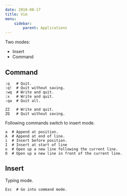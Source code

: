 ```yaml
---
date: 2018-08-17
title: Vim
menu:
    sidebar:
        parent: Applications
---
```


Two modes:

- Insert
- Command



## Command

```
:q   # Quit.
:q!  # Quit without saving.
:wq  # Write and quit.
:x   # Write and quit.
:qa  # Quit all.

ZZ   # Write and quit.
ZQ   # Quit without saving.
```

Following commands switch to insert mode.
```
a  # Append at position.
A  # Append at end of line.
i  # Insert before position.
I  # Insert at start of line
o  # Open up a new line following the current line. 
O  # Open up a new line in front of the current line.
```



## Insert
Typing mode.

```    
Esc  # Go into command mode.     
```